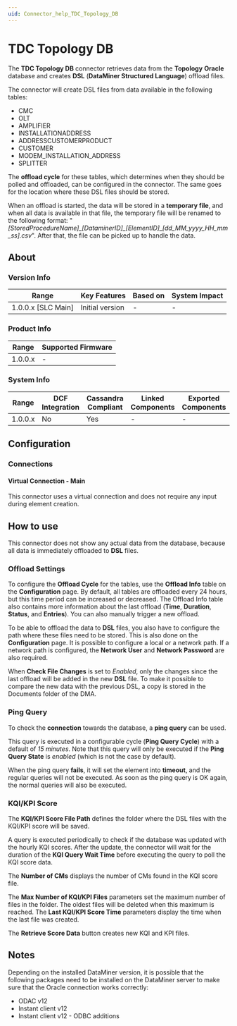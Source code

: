 ```yaml
---
uid: Connector_help_TDC_Topology_DB
---
```


# TDC Topology DB

The **TDC Topology DB** connector retrieves data from the **Topology** **Oracle** database and creates **DSL** (**DataMiner Structured Language**) offload files.

The connector will create DSL files from data available in the following tables:

- CMC
- OLT
- AMPLIFIER
- INSTALLATIONADDRESS
- ADDRESSCUSTOMERPRODUCT
- CUSTOMER
- MODEM_INSTALLATION_ADDRESS
- SPLITTER

The **offload cycle** for these tables, which determines when they should be polled and offloaded, can be configured in the connector. The same goes for the location where these DSL files should be stored.

When an offload is started, the data will be stored in a **temporary file**, and when all data is available in that file, the temporary file will be renamed to the following format: "*\[StoredProcedureName\]\_\[DataminerID\]\_\[ElementID\]\_\[dd_MM_yyyy_HH_mm_ss\].csv*". After that, the file can be picked up to handle the data.

## About

### Version Info

| **Range**            | **Key Features** | **Based on** | **System Impact** |
|----------------------|------------------|--------------|-------------------|
| 1.0.0.x \[SLC Main\] | Initial version  | \-           | \-                |

### Product Info

| **Range** | **Supported Firmware** |
|-----------|------------------------|
| 1.0.0.x   | \-                     |

### System Info

| **Range** | **DCF Integration** | **Cassandra Compliant** | **Linked Components** | **Exported Components** |
|-----------|---------------------|-------------------------|-----------------------|-------------------------|
| 1.0.0.x   | No                  | Yes                     | \-                    | \-                      |

## Configuration

### Connections

#### Virtual Connection - Main

This connector uses a virtual connection and does not require any input during element creation.

## How to use

This connector does not show any actual data from the database, because all data is immediately offloaded to **DSL** files.

### Offload Settings

To configure the **Offload Cycle** for the tables, use the **Offload Info** table on the **Configuration** page. By default, all tables are offloaded every 24 hours, but this time period can be increased or decreased. The Offload Info table also contains more information about the last offload (**Time**, **Duration**, **Status**, and **Entries**). You can also manually trigger a new offload.

To be able to offload the data to **DSL** files, you also have to configure the path where these files need to be stored. This is also done on the **Configuration** page. It is possible to configure a local or a network path. If a network path is configured, the **Network User** and **Network Password** are also required.

When **Check File Changes** is set to *Enabled*, only the changes since the last offload will be added in the new **DSL** file. To make it possible to compare the new data with the previous DSL, a copy is stored in the Documents folder of the DMA.

### Ping Query

To check the **connection** towards the database, a **ping query** can be used.

This query is executed in a configurable cycle (**Ping Query Cycle**) with a default of *15 minutes*. Note that this query will only be executed if the **Ping Query State** is *enabled* (which is not the case by default).

When the ping query **fails**, it will set the element into **timeout**, and the regular queries will not be executed. As soon as the ping query is OK again, the normal queries will also be executed.

### KQI/KPI Score

The **KQI/KPI Score File Path** defines the folder where the DSL files with the KQI/KPI score will be saved.

A query is executed periodically to check if the database was updated with the hourly KQI scores. After the update, the connector will wait for the duration of the **KQI Query Wait Time** before executing the query to poll the KQI score data.

The **Number of CMs** displays the number of CMs found in the KQI score file.

The **Max Number of KQI/KPI Files** parameters set the maximum number of files in the folder. The oldest files will be deleted when this maximum is reached. The **Last KQI/KPI Score Time** parameters display the time when the last file was created.

The **Retrieve Score Data** button creates new KQI and KPI files.

## Notes

Depending on the installed DataMiner version, it is possible that the following packages need to be installed on the DataMiner server to make sure that the Oracle connection works correctly:

- ODAC v12
- Instant client v12
- Instant client v12 - ODBC additions
